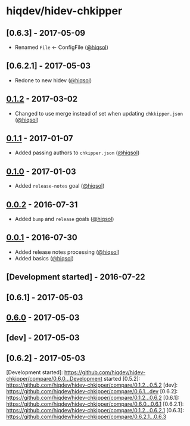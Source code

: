 # hiqdev/hidev-chkipper

## [0.6.3] - 2017-05-09

- Renamed `File` <- ConfigFile ([@hiqsol])

## [0.6.2.1] - 2017-05-03

- Redone to new hidev ([@hiqsol])

## [0.1.2] - 2017-03-02

- Changed to use merge instead of set when updating `chkkipper.json` ([@hiqsol])

## [0.1.1] - 2017-01-07

- Added passing authors to `chkipper.json` ([@hiqsol])

## [0.1.0] - 2017-01-03

- Added `release-notes` goal ([@hiqsol])

## [0.0.2] - 2016-07-31

- Added `bump` and `release` goals ([@hiqsol])

## [0.0.1] - 2016-07-30

- Added release notes processing ([@hiqsol])
- Added basics ([@hiqsol])

## [Development started] - 2016-07-22

## [0.6.1] - 2017-05-03

## [0.6.0] - 2017-05-03

## [dev] - 2017-05-03

## [0.6.2] - 2017-05-03

[@SilverFire]: https://github.com/SilverFire
[silverfire@hiqdev.com]: https://github.com/SilverFire
[@tafid]: https://github.com/tafid
[tafid@hiqdev.com]: https://github.com/tafid
[@BladeRoot]: https://github.com/BladeRoot
[bladeroot@hiqdev.com]: https://github.com/BladeRoot
[@hiqsol]: https://github.com/hiqsol
[sol@hiqdev.com]: https://github.com/hiqsol
[Under development]: https://github.com/hiqdev/hidev-chkipper/compare/0.6.2.1...HEAD
[0.0.2]: https://github.com/hiqdev/hidev-chkipper/compare/0.0.1...0.0.2
[0.0.1]: https://github.com/hiqdev/hidev-chkipper/releases/tag/0.0.1
[0.1.0]: https://github.com/hiqdev/hidev-chkipper/compare/0.0.2...0.1.0
[0.1.1]: https://github.com/hiqdev/hidev-chkipper/compare/0.1.0...0.1.1
[0.1.2]: https://github.com/hiqdev/hidev-chkipper/compare/0.1.1...0.1.2
[0.6.0]: https://github.com/hiqdev/hidev-chkipper/compare/0.1.2...0.6.0
[Development started]: https://github.com/hiqdev/hidev-chkipper/compare/0.6.0...Development started
[0.5.2]: https://github.com/hiqdev/hidev-chkipper/compare/0.1.2...0.5.2
[dev]: https://github.com/hiqdev/hidev-chkipper/compare/0.6.1...dev
[0.6.2]: https://github.com/hiqdev/hidev-chkipper/compare/0.1.2...0.6.2
[0.6.1]: https://github.com/hiqdev/hidev-chkipper/compare/0.6.0...0.6.1
[0.6.2.1]: https://github.com/hiqdev/hidev-chkipper/compare/0.1.2...0.6.2.1
[0.6.3]: https://github.com/hiqdev/hidev-chkipper/compare/0.6.2.1...0.6.3
